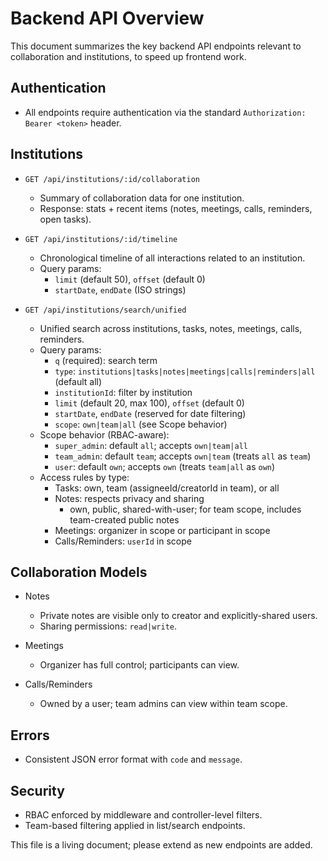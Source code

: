 # Backend API Overview

This document summarizes the key backend API endpoints relevant to collaboration and institutions, to speed up frontend work.

## Authentication
- All endpoints require authentication via the standard `Authorization: Bearer <token>` header.

## Institutions

- `GET /api/institutions/:id/collaboration`
  - Summary of collaboration data for one institution.
  - Response: stats + recent items (notes, meetings, calls, reminders, open tasks).

- `GET /api/institutions/:id/timeline`
  - Chronological timeline of all interactions related to an institution.
  - Query params:
    - `limit` (default 50), `offset` (default 0)
    - `startDate`, `endDate` (ISO strings)

- `GET /api/institutions/search/unified`
  - Unified search across institutions, tasks, notes, meetings, calls, reminders.
  - Query params:
    - `q` (required): search term
    - `type`: `institutions|tasks|notes|meetings|calls|reminders|all` (default all)
    - `institutionId`: filter by institution
    - `limit` (default 20, max 100), `offset` (default 0)
    - `startDate`, `endDate` (reserved for date filtering)
    - `scope`: `own|team|all` (see Scope behavior)
  - Scope behavior (RBAC-aware):
    - `super_admin`: default `all`; accepts `own|team|all`
    - `team_admin`: default `team`; accepts `own|team` (treats `all` as `team`)
    - `user`: default `own`; accepts `own` (treats `team|all` as `own`)
  - Access rules by type:
    - Tasks: own, team (assigneeId/creatorId in team), or all
    - Notes: respects privacy and sharing
      - own, public, shared-with-user; for team scope, includes team-created public notes
    - Meetings: organizer in scope or participant in scope
    - Calls/Reminders: `userId` in scope

## Collaboration Models

- Notes
  - Private notes are visible only to creator and explicitly-shared users.
  - Sharing permissions: `read|write`.

- Meetings
  - Organizer has full control; participants can view.

- Calls/Reminders
  - Owned by a user; team admins can view within team scope.

## Errors
- Consistent JSON error format with `code` and `message`.

## Security
- RBAC enforced by middleware and controller-level filters.
- Team-based filtering applied in list/search endpoints.

This file is a living document; please extend as new endpoints are added.
